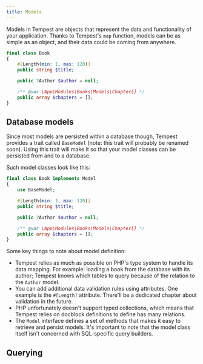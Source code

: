 ```yaml
---
title: Models
---
```


Models in Tempest are objects that represent the data and functionality of your application. Thanks to Tempest's `map` function, models can be as simple as an object, and their data could be coming from anywhere. 

```php
final class Book
{
    #[Length(min: 1, max: 120)]
    public string $title;

    public ?Author $author = null;

    /** @var \App\Modules\Books\Models\Chapter[] */
    public array $chapters = [];
}
```



## Database models

Since most models are persisted within a database though, Tempest provides a trait called `BaseModel` (note: this trait will probably be renamed soon). Using this trait will make it so that your model classes can be persisted from and to a database.

Such model classes look like this:

```php
final class Book implements Model
{
    use BaseModel;

    #[Length(min: 1, max: 120)]
    public string $title;

    public ?Author $author = null;

    /** @var \App\Modules\Books\Models\Chapter[] */
    public array $chapters = [];
}
```

Some key things to note about model definition:

- Tempest relies as much as possible on PHP's type system to handle its data mapping. For example: loading a book from the database with its author; Tempest knows which tables to query because of the relation to the `Author` model.
- You can add additional data validation rules using attributes. One example is the `#[Length]` attribute. There'll be a dedicated chapter about validation in the future.
- PHP unfortunately doesn't support typed collections, which means that Tempest relies on docblock definitions to define has many relations.
- The `Model` interface defines a set of methods that makes it easy to retrieve and persist models. It's important to note that the model class itself isn't concerned with SQL-specific query builders.

## Querying